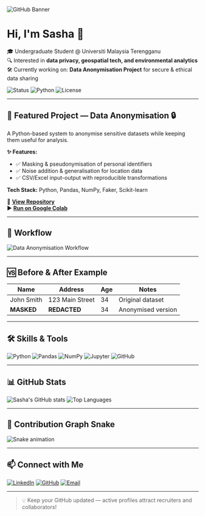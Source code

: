<!-- Hero Banner -->
![GitHub Banner](https://via.placeholder.com/1200x300.png?text=Sasha+Caroline+Oliver+-+Data+Anonymisation+Project)

# Hi, I'm Sasha 👋

🎓 Undergraduate Student @ Universiti Malaysia Terengganu  
🔍 Interested in **data privacy, geospatial tech, and environmental analytics**  
🛠 Currently working on: **Data Anonymisation Project** for secure & ethical data sharing  

![Status](https://img.shields.io/badge/Status-Active-brightgreen)
![Python](https://img.shields.io/badge/Made%20with-Python-3776AB)
![License](https://img.shields.io/badge/License-MIT-blue)

---

## 📂 Featured Project — Data Anonymisation 🔒

A Python-based system to anonymise sensitive datasets while keeping them useful for analysis.

**✨ Features:**
- ✅ Masking & pseudonymisation of personal identifiers  
- ✅ Noise addition & generalisation for location data  
- ✅ CSV/Excel input-output with reproducible transformations  

**Tech Stack:** Python, Pandas, NumPy, Faker, Scikit-learn  

📌 **[View Repository](https://github.com/scoliver21/data-anonymisation)**  
▶️ **[Run on Google Colab](https://colab.research.google.com/github/scoliver21/data-anonymisation/blob/main/anonymisation.ipynb)**

---

## 🔄 Workflow

![Data Anonymisation Workflow](https://via.placeholder.com/900x300.png?text=Raw+Data+%E2%86%92+Anonymisation+Techniques+%E2%86%92+Anonymised+Output)

---

## 🆚 Before & After Example

| Name         | Address               | Age | Notes              |
|--------------|-----------------------|-----|--------------------|
| John Smith   | 123 Main Street       | 34  | Original dataset   |
| **MASKED**   | **REDACTED**          | 34  | Anonymised version |

---

## 🛠 Skills & Tools

![Python](https://img.shields.io/badge/Python-3776AB?style=for-the-badge&logo=python&logoColor=white)
![Pandas](https://img.shields.io/badge/Pandas-150458?style=for-the-badge&logo=pandas&logoColor=white)
![NumPy](https://img.shields.io/badge/NumPy-013243?style=for-the-badge&logo=numpy&logoColor=white)
![Jupyter](https://img.shields.io/badge/Jupyter-F37626?style=for-the-badge&logo=jupyter&logoColor=white)
![GitHub](https://img.shields.io/badge/GitHub-100000?style=for-the-badge&logo=github&logoColor=white)

---

## 📊 GitHub Stats

![Sasha's GitHub stats](https://github-readme-stats.vercel.app/api?username=scoliver21&show_icons=true&theme=tokyonight)
![Top Languages](https://github-readme-stats.vercel.app/api/top-langs/?username=scoliver21&layout=compact&theme=tokyonight)

---

## 🐍 Contribution Graph Snake
![Snake animation](https://github.com/scoliver21/scoliver21/blob/output/github-contribution-grid-snake.svg)

---

## 📫 Connect with Me
[![LinkedIn](https://img.shields.io/badge/LinkedIn-0A66C2?style=for-the-badge&logo=linkedin&logoColor=white)](https://www.linkedin.com/in/sashaoliver)
[![GitHub](https://img.shields.io/badge/GitHub-100000?style=for-the-badge&logo=github&logoColor=white)](https://github.com/scoliver21)
[![Email](https://img.shields.io/badge/Email-D14836?style=for-the-badge&logo=gmail&logoColor=white)](mailto:scoliver1514@gmail.com)

---

> 💡 Keep your GitHub updated — active profiles attract recruiters and collaborators!

